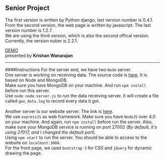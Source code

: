 ## Senior Project
The first version is written by Python django, last version number is 0.4.1.
<br>
From the second version, the web page is written by javascript. The last version number is 1.2.7.
<br>
We are using the third version, which is also the second offical version. Currently, the version nuber is 2.2.1.

[DEMO](https://youtu.be/-M--UrRRuJE) <br/>
presented by **Krishan Wanarajan**

---
####Instructions
For the server end, we have two `Node` server.<br>
One server is working on receiving data. The source code is [here](https://github.com/ZhangShiqiu1993/website/blob/master/server/node-server.js). It is based on Node and MongoDB.<br>
Make sure you have MongoDB on your machine. And run `npm install` before run this server.<br>
Use `node node-server.js` to run the data receiving server. It will create a file called `geo_data.log` to record every data it got.<br>
<br>
Another server is our website server. The link is [here](https://github.com/ZhangShiqiu1993/website/tree/master/version2).<br>
We use `expressJS` as web framework. Make sure you have `NodeJS` over 4.0 on your machine. And again, run `npm install` before run the server. Also, make sure your MongoDB service is running on port 27002 (*By default, it's using 27017, and I changed the default port*).<br>
Using `npm start` to run the server. You should be able to access to the website on `localhost:3000`.<br>
For the front page, we used `bootstrap 3` for CSS and `jQuery` for dynamic drawing the page.
